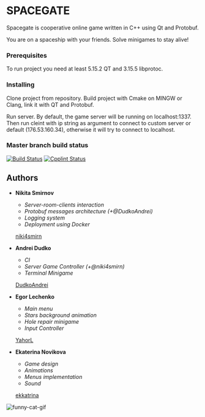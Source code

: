 # SPACEGATE

Spacegate is cooperative online game written in C++ using Qt and Protobuf.

You are on a spaceship with your friends. Solve minigames to stay alive!

### Prerequisites

To run project you need at least 5.15.2 QT and 3.15.5 libprotoc.

### Installing

Clone project from repository. Build project with Cmake on MINGW or Clang, link it with QT and Protobuf.

Run server. By default, the game server will be running on localhost:1337.
Then run cleint with ip string as argument to connect to custom server or default (176.53.160.34), otherwise it will try to connect to localhost.

### Master branch build status
[![Build Status](https://github.com/niki4smirn/space-gate/blob/main/.github/workflows/build.yml/badge.svg?branch=master)](https://github.com/niki4smirn/space-gate/blob/main/.github/workflows/build.yml)
[![Cpplint Status](https://github.com/niki4smirn/space-gate/blob/main/.github/workflows/cpplint.yml/badge.svg?branch=master)](https://github.com/niki4smirn/space-gate/blob/main/.github/workflows/cpplint.yml)

## Authors

* **Nikita Smirnov**
    - *Server-room-clients interaction*
    - *Protobuf messages architecture (+@DudkoAndrei)*
    - *Logging system*
    - *Deployment using Docker*

  [niki4smirn](https://github.com/niki4smirn)
* **Andrei Dudko**
    - *CI*
    - *Server Game Controller (+@niki4smirn)*
    - *Terminal Minigame*

  [DudkoAndrei](https://github.com/DudkoAndrei)
* **Egor Lechenko**
    - *Main menu*
    - *Stars background animation*
    - *Hole repair minigame*
    - *Input Controller*

  [YahorL](https://github.com/YahorL)
* **Ekaterina Novikova**
    - *Game design*
    - *Animations*
    - *Menus implementation*
    - *Sound*

  [ekkatrina](https://github.com/ekkatrina)

![funny-cat-gif](https://user-images.githubusercontent.com/33293845/159215740-9512d9cf-1c9b-4663-8eb1-8a03f39ddaa8.gif)
